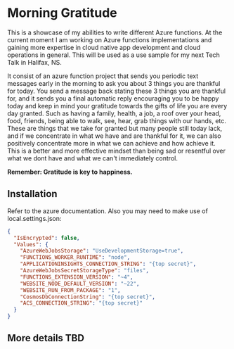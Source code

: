 # Morning Gratitude

This is a showcase of my abilities to write different Azure functions. At the current moment I am working on Azure functions implementations and gaining more expertise in cloud native app development and cloud operations in general. This will be used as a use sample for my next Tech Talk in Halifax, NS.

It consist of an azure function project that sends you periodic text messages early in the morning to ask you about 3 things you are thankful for today. You send a message back stating these 3 things you are thankful for, and it sends you a final automatic reply encouraging you to be happy today and keep in mind your gratitude towards the gifts of life you are every day granted. Such as having a family, health, a job, a roof over your head, food, friends, being able to walk, see, hear, grab things with our hands, etc. These are things that we take for granted but many people still today lack, and if we concentrate in what we have and are thankful for it, we can also positively concentrate more in what we can achieve and how achieve it. This is a better and more effective mindset than being sad or resentful over what we dont have and what we can't immediately control.

**Remember: Gratitude is key to happiness.**

## Installation
Refer to the azure documentation. Also you may need to make use of local.settings.json:

```json
{
  "IsEncrypted": false,
  "Values": {
    "AzureWebJobsStorage": "UseDevelopmentStorage=true",
    "FUNCTIONS_WORKER_RUNTIME": "node",
    "APPLICATIONINSIGHTS_CONNECTION_STRING": "{top secret}",
    "AzureWebJobsSecretStorageType": "files",
    "FUNCTIONS_EXTENSION_VERSION": "~4",
    "WEBSITE_NODE_DEFAULT_VERSION": "~22",
    "WEBSITE_RUN_FROM_PACKAGE": "1",
    "CosmosDbConnectionString": "{top secret}",
    "ACS_CONNECTION_STRING": "{top secret}"
  }
}
```

## More details TBD

